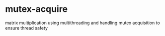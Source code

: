 # mutex-acquire
matrix multiplication using multithreading and handling mutex acquisition to ensure thread safety
